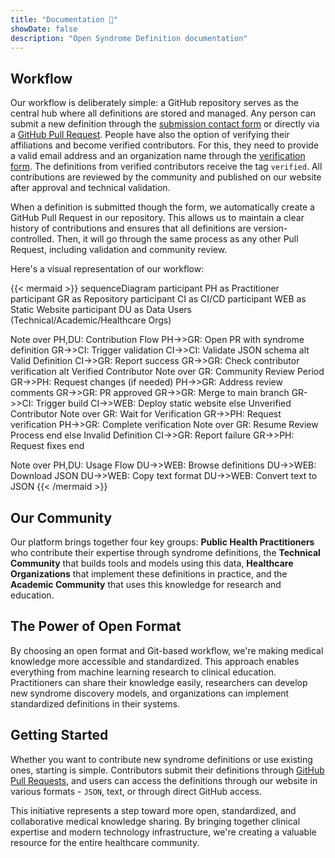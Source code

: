 ```yaml
---
title: "Documentation 📄"
showDate: false
description: "Open Syndrome Definition documentation"
---
```


## Workflow

Our workflow is deliberately simple: a GitHub repository serves as the central hub where all definitions are stored and managed. Any person can submit a new definition through the [submission contact form]()
or directly via a [GitHub Pull Request](https://docs.github.com/en/pull-requests/collaborating-with-pull-requests/proposing-changes-to-your-work-with-pull-requests/creating-a-pull-request).
People have also the option of verifying their affiliations and become verified contributors. For this, they need to provide a valid email address and an organization name through the [verification form]().
The definitions from verified contributors receive the tag `verified`. All contributions are reviewed by the community and published on our website after approval and technical validation.

When a definition is submitted though the form, we automatically create a GitHub Pull Request in our repository. This allows us to maintain a clear history of contributions and ensures that all definitions are version-controlled.
Then, it will go through the same process as any other Pull Request, including validation and community review.

Here's a visual representation of our workflow:

{{< mermaid >}}
sequenceDiagram
participant PH as Practitioner
participant GR as Repository
participant CI as CI/CD
participant WEB as Static Website
participant DU as Data Users<br/>(Technical/Academic/Healthcare Orgs)

Note over PH,DU: Contribution Flow
PH->>GR: Open PR with syndrome definition
GR->>CI: Trigger validation
CI->>CI: Validate JSON schema
alt Valid Definition
    CI->>GR: Report success
    GR->>GR: Check contributor verification
    alt Verified Contributor
        Note over GR: Community Review Period
        GR->>PH: Request changes (if needed)
        PH->>GR: Address review comments
        GR->>GR: PR approved
        GR->>GR: Merge to main branch
        GR->>CI: Trigger build
        CI->>WEB: Deploy static website
    else Unverified Contributor
        Note over GR: Wait for Verification
        GR->>PH: Request verification
        PH->>GR: Complete verification
        Note over GR: Resume Review Process
    end
else Invalid Definition
    CI->>GR: Report failure
    GR->>PH: Request fixes
end

Note over PH,DU: Usage Flow
DU->>WEB: Browse definitions
DU->>WEB: Download JSON
DU->>WEB: Copy text format
DU->>WEB: Convert text to JSON
{{< /mermaid >}}

## Our Community

Our platform brings together four key groups: **Public Health Practitioners** who contribute their expertise through syndrome definitions,
the **Technical Community** that builds tools and models using this data, **Healthcare Organizations** that implement these definitions in
practice, and the **Academic Community** that uses this knowledge for research and education.

## The Power of Open Format

By choosing an open format and Git-based workflow, we're making medical knowledge more accessible and standardized. This approach enables everything from machine learning research to clinical education. Practitioners can share their knowledge easily, researchers can develop new syndrome discovery models, and organizations can implement standardized definitions in their systems.

## Getting Started

Whether you want to contribute new syndrome definitions or use existing ones, starting is simple.
Contributors submit their definitions through [GitHub Pull Requests](https://docs.github.com/en/pull-requests/collaborating-with-pull-requests/proposing-changes-to-your-work-with-pull-requests/creating-a-pull-request),
and users can access the definitions through our website in various formats - `JSON`, text, or through direct GitHub access.

This initiative represents a step toward more open, standardized, and collaborative medical knowledge sharing.
By bringing together clinical expertise and modern technology infrastructure, we're creating a valuable resource
for the entire healthcare community.
